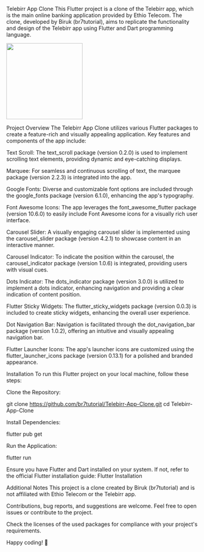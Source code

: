 Telebirr App Clone
This Flutter project is a clone of the Telebirr app, which is the main online banking application provided by Ethio Telecom. The clone, developed by Biruk (br7tutorial), aims to replicate the functionality and design of the Telebirr app using Flutter and Dart programming language.


<img src="https://github.com/birukbr7/Telebirr-clone-by-biruk/assets/106627959/37502f69-0ac8-42eb-a036-28e2a66ce57d" width="200">



Project Overview
The Telebirr App Clone utilizes various Flutter packages to create a feature-rich and visually appealing application. Key features and components of the app include:

Text Scroll: The text_scroll package (version 0.2.0) is used to implement scrolling text elements, providing dynamic and eye-catching displays.

Marquee: For seamless and continuous scrolling of text, the marquee package (version 2.2.3) is integrated into the app.

Google Fonts: Diverse and customizable font options are included through the google_fonts package (version 6.1.0), enhancing the app's typography.

Font Awesome Icons: The app leverages the font_awesome_flutter package (version 10.6.0) to easily include Font Awesome icons for a visually rich user interface.

Carousel Slider: A visually engaging carousel slider is implemented using the carousel_slider package (version 4.2.1) to showcase content in an interactive manner.

Carousel Indicator: To indicate the position within the carousel, the carousel_indicator package (version 1.0.6) is integrated, providing users with visual cues.

Dots Indicator: The dots_indicator package (version 3.0.0) is utilized to implement a dots indicator, enhancing navigation and providing a clear indication of content position.

Flutter Sticky Widgets: The flutter_sticky_widgets package (version 0.0.3) is included to create sticky widgets, enhancing the overall user experience.

Dot Navigation Bar: Navigation is facilitated through the dot_navigation_bar package (version 1.0.2), offering an intuitive and visually appealing navigation bar.

Flutter Launcher Icons: The app's launcher icons are customized using the flutter_launcher_icons package (version 0.13.1) for a polished and branded appearance.

Installation
To run this Flutter project on your local machine, follow these steps:

Clone the Repository:

git clone https://github.com/br7tutorial/Telebirr-App-Clone.git
cd Telebirr-App-Clone

Install Dependencies:

flutter pub get

Run the Application:

flutter run

Ensure you have Flutter and Dart installed on your system. If not, refer to the official Flutter installation guide: Flutter Installation

Additional Notes
This project is a clone created by Biruk (br7tutorial) and is not affiliated with Ethio Telecom or the Telebirr app.

Contributions, bug reports, and suggestions are welcome. Feel free to open issues or contribute to the project.

Check the licenses of the used packages for compliance with your project's requirements.



Happy coding! 🚀
